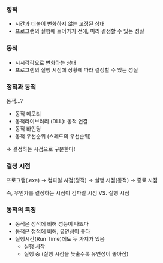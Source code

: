 ### 정적

- 시간과 더불어 변화하지 않는 고정된 상태
- 프로그램의 실행에 들어가기 전에, 미리 결정할 수 있는 성질

### 동적

- 시시각각으로 변화하는 상태
- 프로그램의 실행 시점에 상황에 따라 결정할 수 있는 성질

### 정적과 동적

동적…?

- 동적 메모리
- 동적라이브러리 (DLL): 동적 연결
- 동적 바인딩
- 동적 우선순위 (스레드의 우선순위)

⇒ 결정하는 시점으로 구분한다!

### 결정 시점

프로그램(.exe) → 컴파일 시점(정적) → 실행 시점(동적) →  종료 시점

즉, 무언가를 결정하는 시점이 컴파일 시점 VS. 실행 시점

### 동적의 특징

- 동적은 정적에 비해 성능이 나쁘다
- 동적은 정적에 비해, 유연성이 좋다
- 실행시간(Run Time)에도 두 가지가 있음
    - 실행 시작
    - 실행 중 (실행 시점을 늦출수록 유연성이 좋아짐)